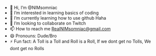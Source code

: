 - 👋 Hi, I’m @NIMsomniac
- 👀 I’m interested in learning basics of coding
- 🌱 I’m currently learning how to use github Haha
- 💞️ I’m looking to collaborate on Twitch
- 📫 How to reach me RealNIMsomniac@gmail.com  
- 😄 Pronouns: Dude/Bro
- ⚡ Fun fact: A Toll is a Toll and Roll is a Roll, If we dont get no Tolls, We dont get no Rolls

<!---
NIMsomniac/NIMsomniac is a ✨ special ✨ repository because its `README.md` (this file) appears on your GitHub profile.
You can click the Preview link to take a look at your changes.
--->
